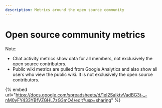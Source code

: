 ```yaml
---
description: Metrics around the open source community
---
```


# Open source community metrics

Note:&#x20;

* Chat activity metrics show data for all members, not exclusively the open source contributors.
* Public wiki metrics are pulled from Google Analytics and also show all users who view the public wiki. It is not exclusively the open source contributors.

{% embed url="https://docs.google.com/spreadsheets/d/1eI2SaIktvVadBG3t-_-nM0yFY433YBfVZGHL7zG3mO4/edit?usp=sharing" %}
